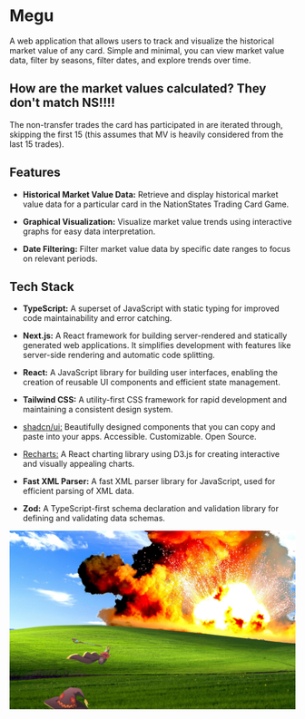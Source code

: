 # Megu

A web application that allows users to track and visualize the historical market value of any card. Simple and minimal, you can view market value data, filter by seasons, filter dates, and explore trends over time.

## How are the market values calculated? They don't match NS!!!!

The non-transfer trades the card has participated in are iterated through, skipping the first 15 (this assumes that MV is heavily considered from the last 15 trades).

## Features

- **Historical Market Value Data:** Retrieve and display historical market value data for a particular card in the NationStates Trading Card Game.

- **Graphical Visualization:** Visualize market value trends using interactive graphs for easy data interpretation.

- **Date Filtering:** Filter market value data by specific date ranges to focus on relevant periods.

## Tech Stack

- **TypeScript:** A superset of JavaScript with static typing for improved code maintainability and error catching.

- **Next.js:** A React framework for building server-rendered and statically generated web applications. It simplifies development with features like server-side rendering and automatic code splitting.

- **React:** A JavaScript library for building user interfaces, enabling the creation of reusable UI components and efficient state management.

- **Tailwind CSS:** A utility-first CSS framework for rapid development and maintaining a consistent design system.

- [shadcn/ui:](https://ui.shadcn.com/) Beautifully designed components that you can copy and paste into your apps. Accessible. Customizable. Open Source.

- [Recharts:](https://recharts.org/en-US/) A React charting library using D3.js for creating interactive and visually appealing charts.

- **Fast XML Parser:** A fast XML parser library for JavaScript, used for efficient parsing of XML data.

- **Zod:** A TypeScript-first schema declaration and validation library for defining and validating data schemas.

![megumin](public/Explosion.jpg)